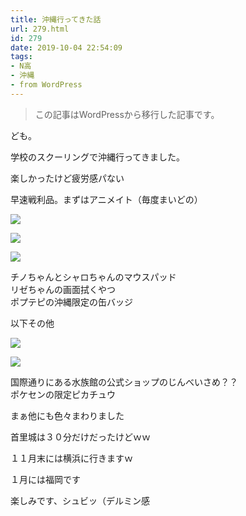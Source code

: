 ```yaml
---
title: 沖縄行ってきた話
url: 279.html
id: 279
date: 2019-10-04 22:54:09
tags:
- N高
- 沖縄
- from WordPress
---
```

> この記事はWordPressから移行した記事です。

ども。

学校のスクーリングで沖縄行ってきました。

楽しかったけど疲労感パない

<!-- more -->

早速戦利品。まずはアニメイト（毎度まいどの）

   ![](https://nekozukime.files.wordpress.com/2019/10/img_0114.jpg?w=700)
    
   ![](https://nekozukime.files.wordpress.com/2019/10/img_0115.jpg?w=700)
    
   ![](https://nekozukime.files.wordpress.com/2019/10/img_0116.jpg?w=700)
    

チノちゃんとシャロちゃんのマウスパッド  
リゼちゃんの画面拭くやつ  
ポプテピの沖縄限定の缶バッジ

以下その他

   ![](https://nekozukime.files.wordpress.com/2019/10/img_0117.jpg?w=700)
    
   ![](https://nekozukime.files.wordpress.com/2019/10/img_0118.jpg?w=700)
    

国際通りにある水族館の公式ショップのじんべいさめ？？  
ポケセンの限定ピカチュウ

まぁ他にも色々まわりました

首里城は３０分だけだったけどｗｗ

１１月末には横浜に行きますｗ

１月には福岡です

楽しみです、シュビッ（デルミン感